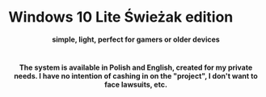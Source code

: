 # Windows 10 Lite Świeżak edition

<p align="center">
<strong> simple, light, perfect for gamers or older devices </strong>
</p>

#

<p align="center">
<strong> The system is available in Polish and English, created for my private needs. I have no intention of cashing in on the "project", I don't want to face lawsuits, etc.</strong>
</p>

